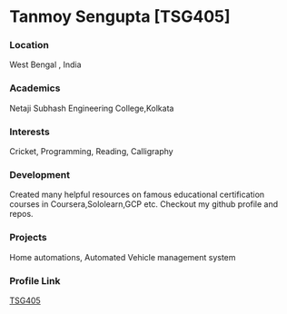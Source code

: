# Tanmoy Sengupta [TSG405]

### Location

West Bengal , India

### Academics

Netaji Subhash Engineering College,Kolkata

### Interests

Cricket, Programming, Reading, Calligraphy

### Development

Created many helpful resources on famous educational certification courses in Coursera,Sololearn,GCP etc. Checkout my github profile and repos.

### Projects
Home automations, Automated Vehicle management system 
### Profile Link

[TSG405](https://github.com/tsg405)
